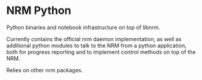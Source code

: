 # NRM Python

Python binaries and notebook infrastructure on top of libnrm.

Currently contains the official nrm daemon implementation, as well as
additional python modules to talk to the NRM from a python application, both
for progress reporting and to implement control methods on top of the NRM.

Relies on other nrm packages.
